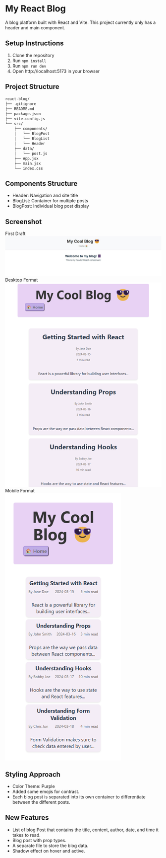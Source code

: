 # My React Blog

A blog platform built with React and Vite.
This project currently only has a header and main component.

## Setup Instructions

1. Clone the repository
2. Run `npm install`
3. Run `npm run dev`
4. Open http://localhost:5173 in your browser

## Project Structure
```
react-blog/
├── .gitignore
├── README.md
├── package.json
├── vite.config.js
└── src/
    ├── components/
    │   └── BlogPost
    │   └── BlogList
    │   └── Header
    ├── data/
    │   └── post.js
    ├── App.jsx
    ├── main.jsx
    └── index.css
```

## Components Structure

- Header: Navigation and site title
- BlogList: Container for multiple posts
- BlogPost: Individual blog post display

## Screenshot
First Draft <br>
![Heading Screenshot](./public/headingscreenshot.jpg)
Desktop Format
![Blog Screenshot](./public/blogscreenshot.jpg.png)
Mobile Format <br>
![Mobile Screenshot](./public/mobilescreenshot.png)
## Styling Approach

- Color Theme: Purple
- Added some emojis for contrast.
- Each blog post is separated into its own container to differentiate between the different posts.

## New Features
- List of blog Post that contains the title, content, author, date, and time it takes to read. 
- Blog post with prop types.
- A separate file to store the blog data.
- Shadow effect on hover and active.